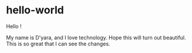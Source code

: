 # hello-world
Hello !

My name is D'yara, and I love technology. Hope this will turn out beautiful.
This is so great that I can see the changes.
